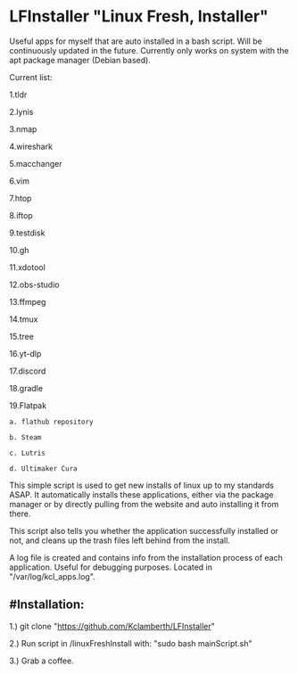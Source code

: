 # LFInstaller "Linux Fresh, Installer"
Useful apps for myself that are auto installed in a bash script. Will be continuously updated in the future. Currently only works on system with the apt package manager (Debian based).

Current list:

 1.tldr

2.lynis

3.nmap

4.wireshark

5.macchanger

6.vim

7.htop

8.iftop

9.testdisk

10.gh

11.xdotool

12.obs-studio

13.ffmpeg

14.tmux

15.tree

16.yt-dlp

17.discord

18.gradle

19.Flatpak
    
    a. flathub repository

    b. Steam

    c. Lutris

    d. Ultimaker Cura

This simple script is used to get new installs of linux up to my standards ASAP. It automatically installs these applications, either via the package manager
or by directly pulling from the website and auto installing it from there. 

This script also tells you whether the application successfully installed or not, and cleans up the trash files left behind from the install.

A log file is created and contains info from the installation process of each application. Useful for debugging purposes. Located in "/var/log/kcl_apps.log".

#Installation:
------------------------------------------------------------------------------------------------------------------------------------------------------------------
1.) git clone "https://github.com/Kclamberth/LFInstaller"

2.) Run script in /linuxFreshInstall with: "sudo bash mainScript.sh"

3.) Grab a coffee.

